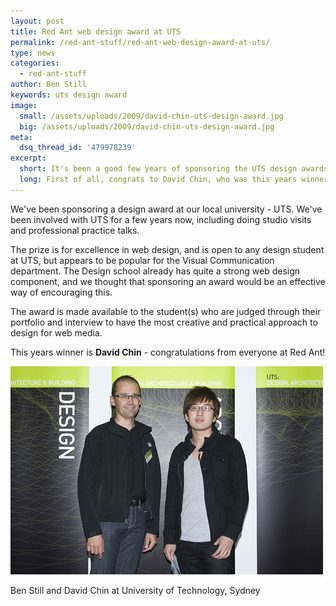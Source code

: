 ```yaml
---
layout: post
title: Red Ant web design award at UTS
permalink: /red-ant-stuff/red-ant-web-design-award-at-uts/
type: news
categories:
  - red-ant-stuff
author: Ben Still
keywords: uts design award
image:
  small: /assets/uploads/2009/david-chin-uts-design-award.jpg
  big: /assets/uploads/2009/david-chin-uts-design-award.jpg
meta:
  dsq_thread_id: '479978239'
excerpt:
  short: It's been a good few years of sponsoring the UTS design awards, here's to this one, and many more!
  long: First of all, congrats to David Chin, who was this years winner. Seconds of all, well done to everyone who participated! We're so proud to be part of these awards and to be able to inspire the young 'uns into creating awesome stuff.
---
```


We've been sponsoring a design award at our local university - UTS. We've been involved with UTS for a few years now, including doing studio visits and professional practice talks.

The prize is for excellence in web design, and is open to any design student at UTS, but appears to be popular for the Visual Communication department. The Design school already has quite a strong web design component, and we thought that sponsoring an award would be an effective way of encouraging this.

The award is made available to the student(s) who are judged through their portfolio and interview to have the most creative and practical approach to design for web media.

This years winner is **David Chin** - congratulations from everyone at Red Ant!

![Ben Still and David Chin](/assets/uploads/2009/ben-still-and-david-chin.jpg)

Ben Still and David Chin at University of Technology, Sydney